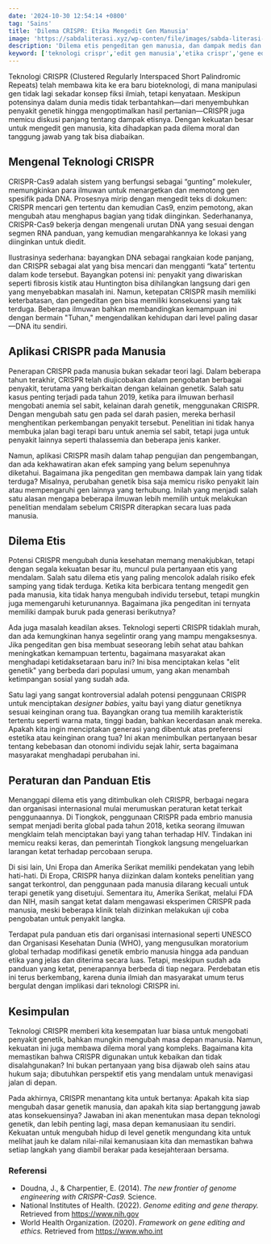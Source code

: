 ```yaml
---
date: '2024-10-30 12:54:14 +0800'
tag: 'Sains'
title: 'Dilema CRISPR: Etika Mengedit Gen Manusia'
image: 'https://sabdaliterasi.xyz/wp-conten/file/images/sabda-literasi-dilema-crispr-etika-mengedit-gen-manusia.jpg'
description: 'Dilema etis pengeditan gen manusia, dan dampak medis dan sosialnya yang bisa ditemukan pro-kontra CRISPR pada kesehatan, akses, dan isu designer babies.'
keyword: ['teknologi crispr','edit gen manusia','etika crispr','gene editing','dilema etis','terapi genetik','cas9','teknologi biologi molekuler','designer babies','penyakit genetik.']
---
```

<p>Teknologi CRISPR (Clustered Regularly Interspaced Short Palindromic Repeats) telah membawa kita ke era baru bioteknologi, di mana manipulasi gen tidak lagi sekadar konsep fiksi ilmiah, tetapi kenyataan. Meskipun potensinya dalam dunia medis tidak terbantahkan—dari menyembuhkan penyakit genetik hingga mengoptimalkan hasil pertanian—CRISPR juga memicu diskusi panjang tentang dampak etisnya. Dengan kekuatan besar untuk mengedit gen manusia, kita dihadapkan pada dilema moral dan tanggung jawab yang tak bisa diabaikan.</p><h2><strong>Mengenal Teknologi CRISPR</strong></h2><p>CRISPR-Cas9 adalah sistem yang berfungsi sebagai “gunting” molekuler, memungkinkan para ilmuwan untuk menargetkan dan memotong gen spesifik pada DNA. Prosesnya mirip dengan mengedit teks di dokumen: CRISPR mencari gen tertentu dan kemudian Cas9, enzim pemotong, akan mengubah atau menghapus bagian yang tidak diinginkan. Sederhananya, CRISPR-Cas9 bekerja dengan mengenali urutan DNA yang sesuai dengan segmen RNA panduan, yang kemudian mengarahkannya ke lokasi yang diinginkan untuk diedit.</p><p>Ilustrasinya sederhana: bayangkan DNA sebagai rangkaian kode panjang, dan CRISPR sebagai alat yang bisa mencari dan mengganti “kata” tertentu dalam kode tersebut. Bayangkan potensi ini: penyakit yang diwariskan seperti fibrosis kistik atau Huntington bisa dihilangkan langsung dari gen yang menyebabkan masalah ini. Namun, ketepatan CRISPR masih memiliki keterbatasan, dan pengeditan gen bisa memiliki konsekuensi yang tak terduga. Beberapa ilmuwan bahkan membandingkan kemampuan ini dengan bermain "Tuhan," mengendalikan kehidupan dari level paling dasar—DNA itu sendiri.</p><h2><strong>Aplikasi CRISPR pada Manusia</strong></h2><p>Penerapan CRISPR pada manusia bukan sekadar teori lagi. Dalam beberapa tahun terakhir, CRISPR telah diujicobakan dalam pengobatan berbagai penyakit, terutama yang berkaitan dengan kelainan genetik. Salah satu kasus penting terjadi pada tahun 2019, ketika para ilmuwan berhasil mengobati anemia sel sabit, kelainan darah genetik, menggunakan CRISPR. Dengan mengubah satu gen pada sel darah pasien, mereka berhasil menghentikan perkembangan penyakit tersebut. Penelitian ini tidak hanya membuka jalan bagi terapi baru untuk anemia sel sabit, tetapi juga untuk penyakit lainnya seperti thalassemia dan beberapa jenis kanker.</p><p>Namun, aplikasi CRISPR masih dalam tahap pengujian dan pengembangan, dan ada kekhawatiran akan efek samping yang belum sepenuhnya diketahui. Bagaimana jika pengeditan gen membawa dampak lain yang tidak terduga? Misalnya, perubahan genetik bisa saja memicu risiko penyakit lain atau mempengaruhi gen lainnya yang terhubung. Inilah yang menjadi salah satu alasan mengapa beberapa ilmuwan lebih memilih untuk melakukan penelitian mendalam sebelum CRISPR diterapkan secara luas pada manusia.</p><h2><strong>Dilema Etis</strong></h2><p>Potensi CRISPR mengubah dunia kesehatan memang menakjubkan, tetapi dengan segala kekuatan besar itu, muncul pula pertanyaan etis yang mendalam. Salah satu dilema etis yang paling mencolok adalah risiko efek samping yang tidak terduga. Ketika kita berbicara tentang mengedit gen pada manusia, kita tidak hanya mengubah individu tersebut, tetapi mungkin juga memengaruhi keturunannya. Bagaimana jika pengeditan ini ternyata memiliki dampak buruk pada generasi berikutnya?</p><p>Ada juga masalah keadilan akses. Teknologi seperti CRISPR tidaklah murah, dan ada kemungkinan hanya segelintir orang yang mampu mengaksesnya. Jika pengeditan gen bisa membuat seseorang lebih sehat atau bahkan meningkatkan kemampuan tertentu, bagaimana masyarakat akan menghadapi ketidaksetaraan baru ini? Ini bisa menciptakan kelas "elit genetik" yang berbeda dari populasi umum, yang akan menambah ketimpangan sosial yang sudah ada.</p><p>Satu lagi yang sangat kontroversial adalah potensi penggunaan CRISPR untuk menciptakan <em>designer babies</em>, yaitu bayi yang diatur genetiknya sesuai keinginan orang tua. Bayangkan orang tua memilih karakteristik tertentu seperti warna mata, tinggi badan, bahkan kecerdasan anak mereka. Apakah kita ingin menciptakan generasi yang dibentuk atas preferensi estetika atau keinginan orang tua? Ini akan menimbulkan pertanyaan besar tentang kebebasan dan otonomi individu sejak lahir, serta bagaimana masyarakat menghadapi perubahan ini.</p><h2><strong>Peraturan dan Panduan Etis</strong></h2><p>Menanggapi dilema etis yang ditimbulkan oleh CRISPR, berbagai negara dan organisasi internasional mulai merumuskan peraturan ketat terkait penggunaannya. Di Tiongkok, penggunaan CRISPR pada embrio manusia sempat menjadi berita global pada tahun 2018, ketika seorang ilmuwan mengklaim telah menciptakan bayi yang tahan terhadap HIV. Tindakan ini memicu reaksi keras, dan pemerintah Tiongkok langsung mengeluarkan larangan ketat terhadap percobaan serupa.</p><p>Di sisi lain, Uni Eropa dan Amerika Serikat memiliki pendekatan yang lebih hati-hati. Di Eropa, CRISPR hanya diizinkan dalam konteks penelitian yang sangat terkontrol, dan penggunaan pada manusia dilarang kecuali untuk terapi genetik yang disetujui. Sementara itu, Amerika Serikat, melalui FDA dan NIH, masih sangat ketat dalam mengawasi eksperimen CRISPR pada manusia, meski beberapa klinik telah diizinkan melakukan uji coba pengobatan untuk penyakit langka.</p><p>Terdapat pula panduan etis dari organisasi internasional seperti UNESCO dan Organisasi Kesehatan Dunia (WHO), yang mengusulkan moratorium global terhadap modifikasi genetik embrio manusia hingga ada panduan etika yang jelas dan diterima secara luas. Tetapi, meskipun sudah ada panduan yang ketat, penerapannya berbeda di tiap negara. Perdebatan etis ini terus berkembang, karena dunia ilmiah dan masyarakat umum terus bergulat dengan implikasi dari teknologi CRISPR ini.</p><h2><strong>Kesimpulan</strong></h2><p>Teknologi CRISPR memberi kita kesempatan luar biasa untuk mengobati penyakit genetik, bahkan mungkin mengubah masa depan manusia. Namun, kekuatan ini juga membawa dilema moral yang kompleks. Bagaimana kita memastikan bahwa CRISPR digunakan untuk kebaikan dan tidak disalahgunakan? Ini bukan pertanyaan yang bisa dijawab oleh sains atau hukum saja; dibutuhkan perspektif etis yang mendalam untuk menavigasi jalan di depan.</p><p>Pada akhirnya, CRISPR menantang kita untuk bertanya: Apakah kita siap mengubah dasar genetik manusia, dan apakah kita siap bertanggung jawab atas konsekuensinya? Jawaban ini akan menentukan masa depan teknologi genetik, dan lebih penting lagi, masa depan kemanusiaan itu sendiri. Kekuatan untuk mengubah hidup di level genetik mengundang kita untuk melihat jauh ke dalam nilai-nilai kemanusiaan kita dan memastikan bahwa setiap langkah yang diambil berakar pada kesejahteraan bersama.</p><h3><strong>Referensi</strong></h3><ul><li>Doudna, J., &amp; Charpentier, E. (2014). <em>The new frontier of genome engineering with CRISPR-Cas9.</em> Science.</li><li>National Institutes of Health. (2022). <em>Genome editing and gene therapy.</em> Retrieved from <a href="https://www.nih.gov" target="_blank" rel="nofollow noopener noreferrer">https://www.nih.gov</a></li><li>World Health Organization. (2020). <em>Framework on gene editing and ethics.</em> Retrieved from <a href="https://www.who.int" target="_blank" rel="nofollow noopener noreferrer">https://www.who.int</a></li></ul>